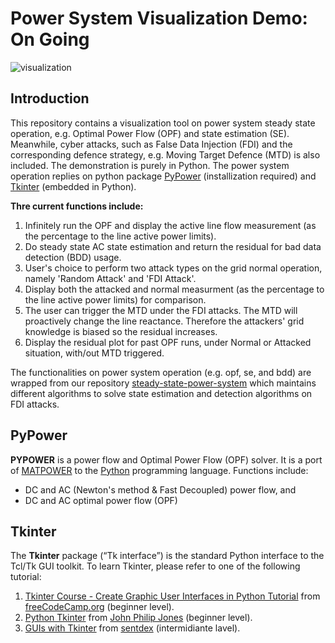 # Power System Visualization Demo: On Going

![visualization](visualization.gif)

## Introduction
This repository contains a visualization tool on power system steady state operation, e.g. Optimal Power Flow (OPF) and state estimation (SE). Meanwhile, cyber attacks, such as False Data Injection (FDI) and the corresponding defence strategy, e.g. Moving Target Defence (MTD) is also included. The demonstration is purely in Python. The power system operation replies on python package [PyPower](https://github.com/rwl/PYPOWER) (installization required)  and [Tkinter](https://docs.python.org/3/library/tkinter.html) (embedded in Python). 

**Thre current functions include:**

1. Infinitely run the OPF and display the active line flow measurement (as the percentage to the line active power limits).
2. Do steady state AC state estimation and return the residual for bad data detection (BDD) usage.
3. User's choice to perform two attack types on the grid normal operation, namely 'Random Attack' and 'FDI Attack'.
4. Display both the attacked and normal measurment (as the percentage to the line active power limits) for comparison.
4. The user can trigger the MTD under the FDI attacks. The MTD will proactively change the line reactance. Therefore the attackers' grid knowledge is biased so the residual increases.
5. Display the residual plot for past OPF runs, under Normal or Attacked situation, with/out MTD triggered.

The functionalities on power system operation (e.g. opf, se, and bdd) are wrapped from our repository  [steady-state-power-system](https://github.com/xuwkk/steady-state-power-system) which maintains different algorithms to solve state estimation and detection algorithms on FDI attacks.

## PyPower

**PYPOWER** is a power flow and Optimal Power Flow (OPF) solver. It is a port of [MATPOWER](http://www.pserc.cornell.edu/matpower/) to the [Python](http://www.python.org/) programming language. Functions include:

- DC and AC (Newton's method & Fast Decoupled) power flow, and
- DC and AC optimal power flow (OPF)

## Tkinter

The **Tkinter** package (“Tk interface”) is the standard Python interface to the Tcl/Tk GUI toolkit. To learn Tkinter, please refer to one of the following tutorial:

1. [Tkinter Course - Create Graphic User Interfaces in Python Tutorial](https://www.youtube.com/watch?v=YXPyB4XeYLA&t=29s) from [freeCodeCamp.org](https://www.youtube.com/channel/UC8butISFwT-Wl7EV0hUK0BQ) (beginner level).
2. [Python Tkinter](https://www.youtube.com/playlist?list=PL6lxxT7IdTxGoHfouzEK-dFcwr_QClME_) from [John Philip Jones](https://www.youtube.com/c/johnphilipjones) (beginner level).
3. [GUIs with Tkinter](https://www.youtube.com/playlist?list=PLQVvvaa0QuDclKx-QpC9wntnURXVJqLyk) from [sentdex](https://www.youtube.com/c/sentdex) (intermidiante lavel).
